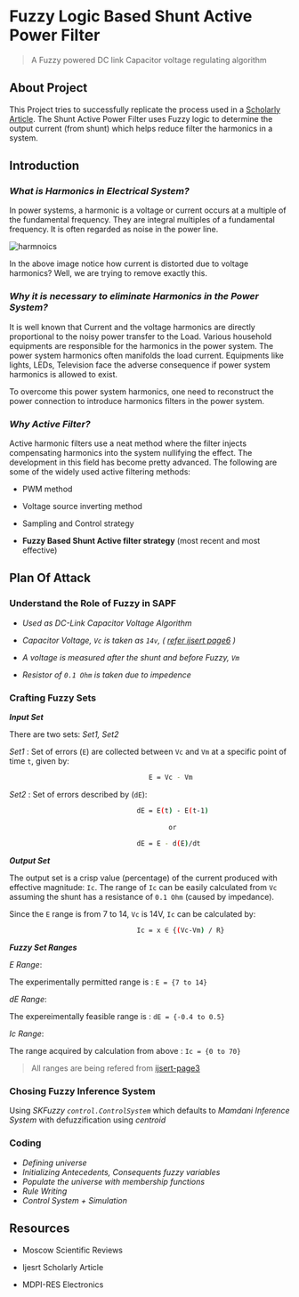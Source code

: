 # Fuzzy Logic Based Shunt Active Power Filter

> A Fuzzy powered DC link Capacitor voltage regulating algorithm

## About Project

This Project tries to successfully replicate the process used in a [Scholarly Article](https://www.researchgate.net/publication/229017965_Shunt_Active_Filter_Controlled_by_Fuzzy_Logic). The Shunt Active Power Filter uses Fuzzy logic to determine the output current (from shunt) which helps reduce filter the harmonics in a system.

## Introduction

### _What is Harmonics in Electrical System?_

In power systems, a harmonic is a voltage or current occurs at a multiple of the fundamental frequency. They are integral multiples of a fundamental frequency. It is often regarded as noise in the power line.

![harmnoics](https://circuitdigest.com/sites/default/files/inlineimages/u1/Harmonics-in-Electrical.png)

In the above image notice how current is distorted due to voltage harmonics? Well, we are trying to remove exactly this.

### _Why it is necessary to eliminate Harmonics in the Power System?_

It is well known that Current and the voltage harmonics are directly proportional to the noisy power transfer to the Load. Various household equipments are responsible for the harmonics in the power system. The power system harmonics often manifolds the load current. Equipments like lights, LEDs, Television face the adverse consequence if power system harmonics is allowed to exist.

To overcome this power system harmonics, one need to reconstruct the power connection to introduce harmonics filters in the power system.

### _Why Active Filter?_

Active harmonic filters use a neat method where the filter injects compensating harmonics into the system nullifying the effect. The development in this field has become pretty advanced. The following are some of the widely used active filtering methods:

- PWM method

- Voltage source inverting method

- Sampling and Control strategy

- **Fuzzy Based Shunt Active filter strategy** (most recent and most effective)

## Plan Of Attack

### Understand the Role of Fuzzy in SAPF

- _Used as DC-Link Capacitor Voltage Algorithm_

- _Capacitor Voltage, `Vc` is taken as `14v`, ( [refer ijsert page6](http://www.ijesrt.com/issues%20pdf%20file/Archive-2018/June-2018/64.pdf) )_

- _A voltage is measured after the shunt and before Fuzzy, `Vm`_

- _Resistor of `0.1 Ohm` is taken due to impedence_

### Crafting Fuzzy Sets

**_Input Set_**

There are two sets: _Set1, Set2_

*Set1* : Set of errors (`E`) are collected between `Vc` and `Vm` at a specific point of time `t`, given by:

```bash
                                   E = Vc - Vm
```

*Set2* : Set of errors described by (`dE`):

```bash
                                dE = E(t) - E(t-1)
                                
                                        or
                                        
                                dE = E - d(E)/dt

```

**_Output Set_**

The output set is a crisp value (percentage) of the current produced with effective magnitude: `Ic`. The range of `Ic` can be easily calculated from `Vc` assuming the shunt has a resistance of `0.1 Ohm` (caused by impedance).

Since the `E` range is from 7 to 14, `Vc` is 14V, `Ic` can be calculated by:

```bash
                                Ic = x ∈ {(Vc-Vm) / R}
```

**_Fuzzy Set Ranges_**

_E Range_:

The experimentally permitted range is : `E = {7 to 14}`

_dE Range_:

The expereimentally feasible range is : `dE = {-0.4 to 0.5}`

_Ic Range_:

The range acquired by calculation from above : `Ic = {0 to 70}`

> All ranges are being refered from [ijsert-page3](http://www.ijesrt.com/issues%20pdf%20file/Archive-2018/June-2018/64.pdf)

### Chosing Fuzzy Inference System

Using _SKFuzzy `control.ControlSystem`_ which defaults to _Mamdani Inference System_ with defuzzification using _centroid_

### Coding

- _Defining universe_
- _Initializing Antecedents, Consequents fuzzy variables_
- _Populate the universe with membership functions_
- _Rule Writing_
- _Control System + Simulation_

## Resources

- Moscow Scientific Reviews

- Ijesrt Scholarly Article

- MDPI-RES Electronics
